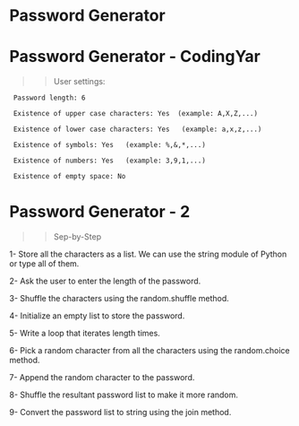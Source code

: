 # Password Generator

# Password Generator - CodingYar

>> User settings:

     Password length: 6

     Existence of upper case characters: Yes  (example: A,X,Z,...)

     Existence of lower case characters: Yes   (example: a,x,z,...)

     Existence of symbols: Yes   (example: %,&,*,...)

     Existence of numbers: Yes   (example: 3,9,1,...)

     Existence of empty space: No







# Password Generator - 2

>> Sep-by-Step

 1- Store all the characters as a list. We can use the string module of Python or type all of them.
 
 2- Ask the user to enter the length of the password.
 
 3- Shuffle the characters using the random.shuffle method.
 
 4- Initialize an empty list to store the password.
 
 5- Write a loop that iterates length times.
 
 6- Pick a random character from all the characters using the random.choice method.
 
 7- Append the random character to the password.
 
 8- Shuffle the resultant password list to make it more random.
 
 9- Convert the password list to string using the join method.
